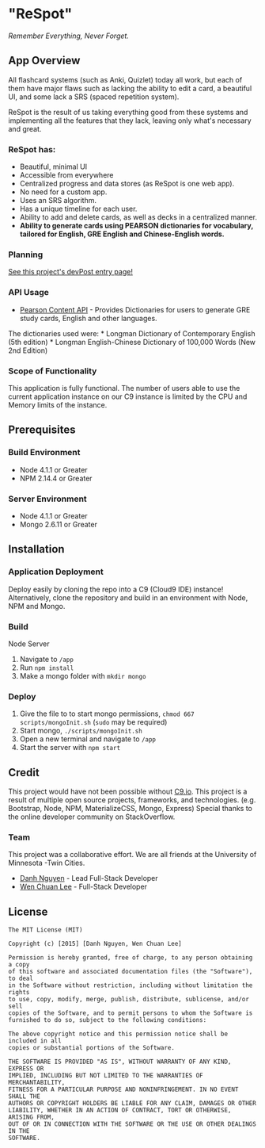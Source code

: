 # "ReSpot"

*Remember Everything, Never Forget.*

## App Overview

All flashcard systems (such as Anki, Quizlet) today all work, but each of them have major flaws such as lacking the ability to edit a card, a beautiful UI, and some lack a SRS (spaced repetition system).

ReSpot is the result of us taking everything good from these systems and implementing all the features that they lack, leaving only what's necessary and great.


### ReSpot has:
- Beautiful, minimal UI
- Accessible from everywhere
- Centralized progress and data stores (as ReSpot is one web app). 
- No need for a custom app.
- Uses an SRS algorithm. 
- Has a unique timeline for each user. 
- Ability to add and delete cards, as well as decks in a centralized manner.
- **Ability to generate cards using PEARSON dictionaries for vocabulary, tailored for English, GRE English and Chinese-English words.**


### Planning

[See this project's devPost entry page!](http://devpost.com/software/respot-nwi1s5)

### API Usage

 * [Pearson Content API](http://developer.pearson.com/apis/dictionaries) - Provides Dictionaries for users to generate GRE study cards, English and other languages.
 
  The dictionaries used were: 
    * Longman Dictionary of Contemporary English (5th edition)
    * Longman English-Chinese Dictionary of 100,000 Words (New 2nd Edition)


### Scope of Functionality 

This application is fully functional. The number of users able to use the current application instance on our C9 instance is limited by the CPU and Memory limits of the instance. 

## Prerequisites

### Build Environment 

 * Node 4.1.1 or Greater
 * NPM 2.14.4 or Greater

### Server Environment 

 * Node 4.1.1 or Greater
 * Mongo 2.6.11 or Greater


<!--
The "Installation" section intends to assist someone deploy your project themselves. What do they need to configure, package, and distribute?
-->

## Installation

### Application Deployment

Deploy easily by cloning the repo into a C9 (Cloud9 IDE) instance! Alternatively, clone the repository and build in an environment with Node, NPM and Mongo.


### Build

Node Server


1. Navigate to `/app`
2. Run `npm install`
3. Make a mongo folder with `mkdir mongo`



### Deploy 



1. Give the file to to start mongo permissions, `chmod 667 scripts/mongoInit.sh` (`sudo` may be required)
2. Start mongo, `./scripts/mongoInit.sh`
3. Open a new terminal and navigate to `/app`
3. Start the server with `npm start`



<!--
The "Credit" section intends to highlight your team. Tell who contributed to what parts of the project. Give thanks to mentors that were helpful.
-->

## Credit

This project would have not been possible without [C9.io](https://c9.io).
This project is a result of multiple open source projects, frameworks, and technologies. (e.g. Bootstrap, Node, NPM, MaterializeCSS, Mongo, Express)
Special thanks to the online developer community on StackOverflow.

### Team

This project was a collaborative effort. We are all friends at the University of Minnesota -Twin Cities.

 * [Danh Nguyen](https://github.com/dahnny012) - Lead Full-Stack Developer
 * [Wen Chuan Lee](https://github.com/leewc) - Full-Stack Developer

<!--
The "License" section intends to be a license declaration. Checkout choosealicence.com to become familar with different licences. The full license should be included in the LICENSE file, but you can also declare and link to it here.
-->

## License

~~~~~~~~~~~~~~
The MIT License (MIT)

Copyright (c) [2015] [Danh Nguyen, Wen Chuan Lee]

Permission is hereby granted, free of charge, to any person obtaining a copy
of this software and associated documentation files (the "Software"), to deal
in the Software without restriction, including without limitation the rights
to use, copy, modify, merge, publish, distribute, sublicense, and/or sell
copies of the Software, and to permit persons to whom the Software is
furnished to do so, subject to the following conditions:

The above copyright notice and this permission notice shall be included in all
copies or substantial portions of the Software.

THE SOFTWARE IS PROVIDED "AS IS", WITHOUT WARRANTY OF ANY KIND, EXPRESS OR
IMPLIED, INCLUDING BUT NOT LIMITED TO THE WARRANTIES OF MERCHANTABILITY,
FITNESS FOR A PARTICULAR PURPOSE AND NONINFRINGEMENT. IN NO EVENT SHALL THE
AUTHORS OR COPYRIGHT HOLDERS BE LIABLE FOR ANY CLAIM, DAMAGES OR OTHER
LIABILITY, WHETHER IN AN ACTION OF CONTRACT, TORT OR OTHERWISE, ARISING FROM,
OUT OF OR IN CONNECTION WITH THE SOFTWARE OR THE USE OR OTHER DEALINGS IN THE
SOFTWARE.
~~~~~~~~~~~~~~